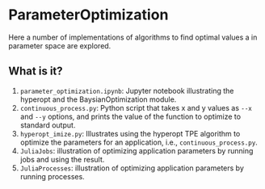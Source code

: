 # ParameterOptimization

Here a number of implementations of algorithms to find optimal
values a in parameter space are explored.

## What is it?

  1. `parameter_optimization.ipynb`: Jupyter notebook
    illustrating the hyperopt and the BaysianOptimization module.
  1. `continuous_process.py`: Python script that takes x and y
    values as `--x` and `--y` options, and prints the value of
    the function to optimize to standard output.
  1. `hyperopt_imize.py`: Illustrates using the hyperopt TPE
    algorithm to optimize the parameters for an application, i.e.,
    `continuous_process.py`.
  1. `JuliaJobs`: illustration of optimizing application
    parameters by running jobs and using the result.
  1. `JuliaProcesses`: illustration of optimizing application
    parameters by running processes.
